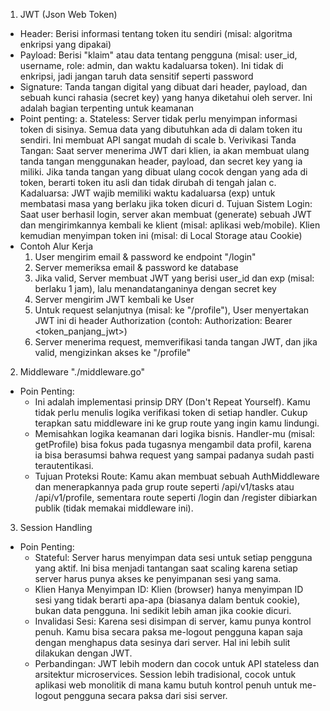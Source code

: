 1. JWT (Json Web Token)
- Header: Berisi informasi tentang token itu sendiri (misal: algoritma enkripsi yang dipakai)
- Payload: Berisi "klaim" atau data tentang pengguna (misal: user_id, username, role: admin, dan waktu kadaluarsa token). Ini tidak di enkripsi, jadi jangan taruh data sensitif seperti password
- Signature: Tanda tangan digital yang dibuat dari header, payload, dan sebuah kunci rahasia (secret key) yang hanya diketahui oleh server. Ini adalah bagian terpenting untuk keamanan
- Point penting:
    a. Stateless: Server tidak perlu menyimpan informasi token di sisinya. Semua data yang dibutuhkan ada di dalam token itu sendiri. Ini membuat API sangat mudah di scale
    b. Verivikasi Tanda Tangan: Saat server menerima JWT dari klien, ia akan membuat ulang tanda tangan menggunakan header, payload, dan secret key yang ia miliki. Jika tanda tangan yang dibuat ulang cocok dengan yang ada di token, berarti token itu asli dan tidak dirubah di tengah jalan
    c. Kadaluarsa: JWT wajib memiliki waktu kadaluarsa (exp) untuk membatasi masa yang berlaku jika token dicuri
    d. Tujuan Sistem Login: Saat user berhasil login, server akan membuat (generate) sebuah JWT dan mengirimkannya kembali ke klient (misal: aplikasi web/mobile). Klien kemudian menyimpan token ini (misal: di Local Storage atau Cookie) 
- Contoh Alur Kerja
    1) User mengirim email & password ke endpoint "/login"
    2) Server memeriksa email & password ke database
    3) Jika valid, Server membuat JWT yang berisi user_id dan exp (misal: berlaku 1 jam), lalu menandatanganinya dengan secret key
    4) Server mengirim JWT kembali ke User
    5) Untuk request selanjutnya (misal: ke "/profile"), User menyertakan JWT ini di header Authorization (contoh: Authorization: Bearer <token_panjang_jwt>)
    6) Server menerima request, memverifikasi tanda tangan JWT, dan jika valid, mengizinkan akses ke "/profile"

2. Middleware "./middleware.go"
- Poin Penting:
    - Ini adalah implementasi prinsip DRY (Don't Repeat Yourself). Kamu tidak perlu menulis logika verifikasi token di setiap handler. Cukup terapkan satu middleware ini ke grup route yang ingin kamu lindungi.
    - Memisahkan logika keamanan dari logika bisnis. Handler-mu (misal: getProfile) bisa fokus pada tugasnya mengambil data profil, karena ia bisa berasumsi bahwa request yang sampai padanya sudah pasti terautentikasi.
    - Tujuan Proteksi Route: Kamu akan membuat sebuah AuthMiddleware dan menerapkannya pada grup route seperti /api/v1/tasks atau /api/v1/profile, sementara route seperti /login dan /register dibiarkan publik (tidak memakai middleware ini).

3. Session Handling
- Poin Penting:
    - Stateful: Server harus menyimpan data sesi untuk setiap pengguna yang aktif. Ini bisa menjadi tantangan saat scaling karena setiap server harus punya akses ke penyimpanan sesi yang sama.
    - Klien Hanya Menyimpan ID: Klien (browser) hanya menyimpan ID sesi yang tidak berarti apa-apa (biasanya dalam bentuk cookie), bukan data pengguna. Ini sedikit lebih aman jika cookie dicuri.
    - Invalidasi Sesi: Karena sesi disimpan di server, kamu punya kontrol penuh. Kamu bisa secara paksa me-logout pengguna kapan saja dengan menghapus data sesinya dari server. Hal ini lebih sulit dilakukan dengan JWT.
    - Perbandingan: JWT lebih modern dan cocok untuk API stateless dan arsitektur microservices. Session lebih tradisional, cocok untuk aplikasi web monolitik di mana kamu butuh kontrol penuh untuk me-logout pengguna secara paksa dari sisi server.